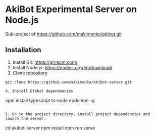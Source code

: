 # AkiBot Experimental Server on Node.js
Sub-project of https://github.com/makimenko/akibot.git

## Installation
1. Install Git: https://git-scm.com/
2. Install Node.js: https://nodejs.org/en/download/
3. Clone repository
```
git clone https://github.com/makimenko/akibot-server.git

4. Install Global dependencies
```
npm install typescript ts-node nodemon -g
```

5. Go to the project directory, install project dependencies and launch the server.
```
cd akibot-server
npm install
npm run serve
```
